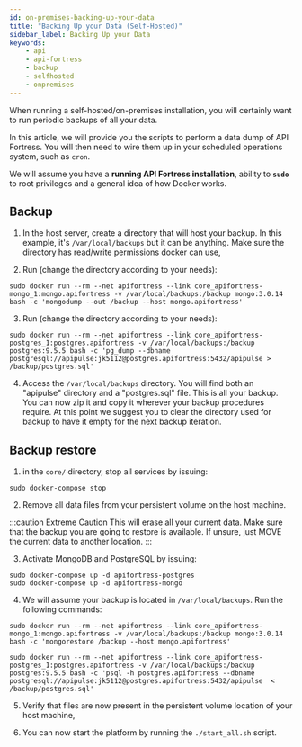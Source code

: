 ```yaml
---
id: on-premises-backing-up-your-data
title: "Backing Up your Data (Self-Hosted)"
sidebar_label: Backing Up your Data
keywords:
    - api
    - api-fortress
    - backup
    - selfhosted
    - onpremises
---
```


When running a self-hosted/on-premises installation, you will certainly want to run periodic backups of all your data.

In this article, we will provide you the scripts to perform a data dump of API Fortress. You will then need to wire them up in your scheduled operations system, such as `cron`.

We will assume you have a **running API Fortress installation**, ability to **`sudo`** to root privileges and a general idea of how Docker works.

## Backup

1. In the host server, create a directory that will host your backup. In this example, it's `/var/local/backups` but it can be anything. Make sure the directory has read/write permissions docker can use,

2. Run (change the directory according to your needs):

```
sudo docker run --rm --net apifortress --link core_apifortress-mongo_1:mongo.apifortress -v /var/local/backups:/backup mongo:3.0.14 bash -c 'mongodump --out /backup --host mongo.apifortress'
```

3. Run (change the directory according to your needs):

```
sudo docker run --rm --net apifortress --link core_apifortress-postgres_1:postgres.apifortress -v /var/local/backups:/backup postgres:9.5.5 bash -c 'pg_dump --dbname postgresql://apipulse:jk5112@postgres.apifortress:5432/apipulse > /backup/postgres.sql'
```

4. Access the `/var/local/backups` directory. You will find both an "apipulse" directory and a "postgres.sql" file. This is all your backup. You can now zip it and copy it wherever your backup procedures require. At this point we suggest you to clear the directory used for backup to have it empty for the next backup iteration.

## Backup restore

1. in the `core/` directory, stop all services by issuing:

```
sudo docker-compose stop
```

2. Remove all data files from your persistent volume on the host machine. 

:::caution Extreme Caution
This will erase all your current data. Make sure that the backup you are going to restore is available. If unsure, just MOVE the current data to another location.
:::

3. Activate MongoDB and PostgreSQL by issuing:

```
sudo docker-compose up -d apifortress-postgres
sudo docker-compose up -d apifortress-mongo
```

4. We will assume your backup is located in `/var/local/backups`. Run the following commands:
```
sudo docker run --rm --net apifortress --link core_apifortress-mongo_1:mongo.apifortress -v /var/local/backups:/backup mongo:3.0.14 bash -c 'mongorestore /backup --host mongo.apifortress'

sudo docker run --rm --net apifortress --link core_apifortress-postgres_1:postgres.apifortress -v /var/local/backups:/backup postgres:9.5.5 bash -c 'psql -h postgres.apifortress --dbname postgresql://apipulse:jk5112@postgres.apifortress:5432/apipulse  < /backup/postgres.sql'
```

5. Verify that files are now present in the persistent volume location of your host machine,

6. You can now start the platform by running the `./start_all.sh` script.
